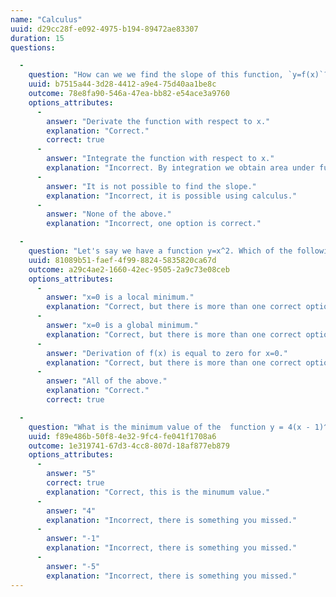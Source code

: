 ```yaml
---
name: "Calculus"
uuid: d29cc28f-e092-4975-b194-89472ae83307
duration: 15
questions:

  -
    question: "How can we we find the slope of this function, `y=f(x)`?  (at a given `x`)"
    uuid: b7515a44-3d28-4412-a9e4-75d40aa1be8c
    outcome: 78e8fa90-546a-47ea-bb82-e54ace3a9760
    options_attributes:
      -
        answer: "Derivate the function with respect to x."
        explanation: "Correct."
        correct: true
      -
        answer: "Integrate the function with respect to x."
        explanation: "Incorrect. By integration we obtain area under function."
      -
        answer: "It is not possible to find the slope."
        explanation: "Incorrect, it is possible using calculus."
      -
        answer: "None of the above."
        explanation: "Incorrect, one option is correct."

  -
    question: "Let's say we have a function y=x^2. Which of the following sentences is true?"
    uuid: 81089b51-faef-4f99-8824-5835820ca67d
    outcome: a29c4ae2-1660-42ec-9505-2a9c73e08ceb
    options_attributes:
      -
        answer: "x=0 is a local minimum."
        explanation: "Correct, but there is more than one correct option."
      -
        answer: "x=0 is a global minimum."
        explanation: "Correct, but there is more than one correct option."
      -
        answer: "Derivation of f(x) is equal to zero for x=0."
        explanation: "Correct, but there is more than one correct option."
      -
        answer: "All of the above."
        explanation: "Correct."
        correct: true

  -
    question: "What is the minimum value of the  function y = 4(x - 1)^2 + 5"
    uuid: f89e486b-50f8-4e32-9fc4-fe041f1708a6
    outcome: 1e319741-67d3-4cc8-807d-18af877eb879
    options_attributes:
      -
        answer: "5"
        correct: true
        explanation: "Correct, this is the minumum value."
      -
        answer: "4"
        explanation: "Incorrect, there is something you missed."
      -
        answer: "-1"
        explanation: "Incorrect, there is something you missed."
      -
        answer: "-5"
        explanation: "Incorrect, there is something you missed."
---
```


